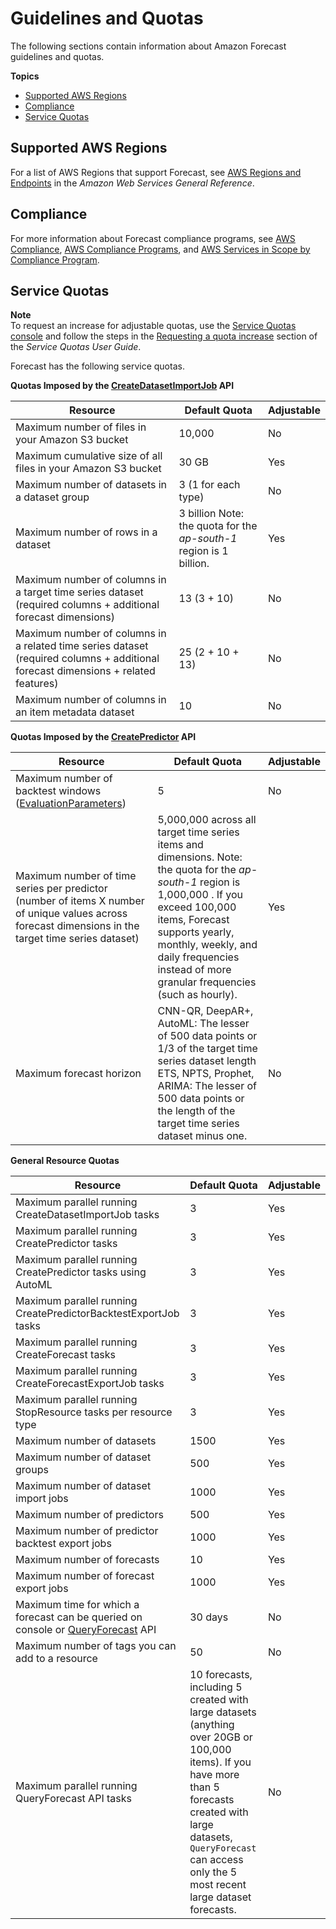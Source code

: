 # Guidelines and Quotas<a name="limits"></a>

The following sections contain information about Amazon Forecast guidelines and quotas\.

**Topics**
+ [Supported AWS Regions](#regions)
+ [Compliance](#ompliance)
+ [Service Quotas](#limits-table)

## Supported AWS Regions<a name="regions"></a>

For a list of AWS Regions that support Forecast, see [AWS Regions and Endpoints](https://docs.aws.amazon.com/general/latest/gr/rande.html#forecast_region) in the *Amazon Web Services General Reference*\.

## Compliance<a name="ompliance"></a>

For more information about Forecast compliance programs, see [AWS Compliance](https://aws.amazon.com/compliance/), [AWS Compliance Programs](https://aws.amazon.com/compliance/programs/), and [AWS Services in Scope by Compliance Program](https://aws.amazon.com/compliance/services-in-scope)\.

## Service Quotas<a name="limits-table"></a>

**Note**  
To request an increase for adjustable quotas, use the [Service Quotas console](https://console.aws.amazon.com/servicequotas/) and follow the steps in the [Requesting a quota increase](https://docs.aws.amazon.com/servicequotas/latest/userguide/request-quota-increase.html) section of the *Service Quotas User Guide*\. 

Forecast has the following service quotas\. 


**Quotas Imposed by the [CreateDatasetImportJob](API_CreateDatasetImportJob.md) API**  

| Resource | Default Quota | Adjustable | 
| --- | --- | --- | 
| Maximum number of files in your Amazon S3 bucket | 10,000 |  No | 
| Maximum cumulative size of all files in your Amazon S3 bucket | 30 GB |  Yes | 
| Maximum number of datasets in a dataset group | 3 \(1 for each type\) |  No | 
| Maximum number of rows in a dataset | 3 billion Note: the quota for the *ap\-south\-1* region is 1 billion\. |  Yes | 
|  Maximum number of columns in a target time series dataset \(required columns \+ additional forecast dimensions\)  | 13 \(3 \+ 10\) |  No | 
|  Maximum number of columns in a related time series dataset \(required columns \+ additional forecast dimensions \+ related features\)  | 25 \(2 \+ 10 \+ 13\) |  No | 
| Maximum number of columns in an item metadata dataset | 10 |  No | 


**Quotas Imposed by the [CreatePredictor](API_CreatePredictor.md) API**  

| Resource | Default Quota | Adjustable | 
| --- | --- | --- | 
| Maximum number of backtest windows \([EvaluationParameters](API_EvaluationParameters.md)\) | 5 |  No | 
|  Maximum number of time series per predictor \(number of items X number of unique values across forecast dimensions in the target time series dataset\)  |  5,000,000 across all target time series items and dimensions\.  Note: the quota for the *ap\-south\-1* region is 1,000,000 \.  If you exceed 100,000 items, Forecast supports yearly, monthly, weekly, and daily frequencies instead of more granular frequencies \(such as hourly\)\.  |  Yes | 
| Maximum forecast horizon | CNN\-QR, DeepAR\+, AutoML: The lesser of 500 data points or 1/3 of the target time series dataset length ETS, NPTS, Prophet, ARIMA: The lesser of 500 data points or the length of the target time series dataset minus one\. |  No | 


**General Resource Quotas**  

| Resource | Default Quota | Adjustable | 
| --- | --- | --- | 
| Maximum parallel running CreateDatasetImportJob tasks | 3 |  Yes | 
| Maximum parallel running CreatePredictor tasks | 3 |  Yes | 
| Maximum parallel running CreatePredictor tasks using AutoML | 3 |  Yes | 
| Maximum parallel running CreatePredictorBacktestExportJob tasks | 3 |  Yes | 
| Maximum parallel running CreateForecast tasks | 3 |  Yes | 
| Maximum parallel running CreateForecastExportJob tasks | 3 |  Yes | 
| Maximum parallel running StopResource tasks per resource type | 3 |  Yes | 
| Maximum number of datasets | 1500 |  Yes | 
| Maximum number of dataset groups | 500 |  Yes | 
| Maximum number of dataset import jobs | 1000 |  Yes | 
| Maximum number of predictors | 500 |  Yes | 
| Maximum number of predictor backtest export jobs | 1000 |  Yes | 
| Maximum number of forecasts |  10  |  Yes | 
| Maximum number of forecast export jobs | 1000 |  Yes | 
| Maximum time for which a forecast can be queried on console or [QueryForecast](API_forecastquery_QueryForecast.md) API | 30 days |  No | 
| Maximum number of tags you can add to a resource | 50 |  No | 
| Maximum parallel running QueryForecast API tasks |  10 forecasts, including 5 created with large datasets \(anything over 20GB or 100,000 items\)\. If you have more than 5 forecasts created with large datasets, `QueryForecast` can access only the 5 most recent large dataset forecasts\.  |  No | 